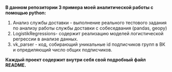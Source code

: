 
**В данном репозитории 3 примера моей аналитической работы с помощью python:**

1. Анализ службы доставки - выполнение реального тестового задания по анализу работы службы доставки с собеседвания (pandas, geopy)
2. LogistikRegressions- содержит реализацию моделей логистической регрессии в анализе данных. 
3. vk_parser - код, собирающий уникальные id подписчиков групп в ВК и опредиляющий число общих подписчиков. 

  **Каждый проект содержит внутри себя свой подробный файл README.**
